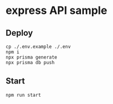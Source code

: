 # express API sample

## Deploy

```shell
cp ./.env.example ./.env
npm i
npx prisma generate
npx prisma db push
```

## Start

```shell
npm run start
```
